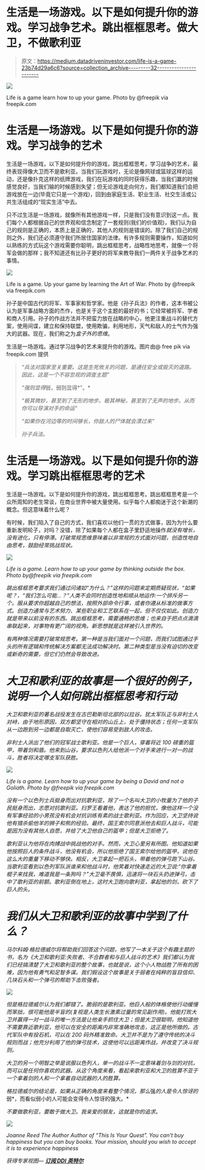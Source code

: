 # 生活是一场游戏。以下是如何提升你的游戏。学习战争艺术。跳出框框思考。做大卫，不做歌利亚

> 原文：<https://medium.datadriveninvestor.com/life-is-a-game-23b74d29a6c6?source=collection_archive---------32----------------------->

![](img/ebb7e1d6235cc8005459562d05a203ac.png)

Life is a game learn how to up your game. Photo by @freepik via freepik.com

# 生活是一场游戏。以下是如何提升你的游戏。学习战争的艺术

生活是一场游戏，以下是如何提升你的游戏，跳出框框思考，学习战争的艺术，最终表现得像大卫而不是歌利亚。当我们玩游戏时，无论是像网球或篮球这样的运动，还是像扑克这样的纸牌游戏，我们在玩游戏的同时获得乐趣，当我们赢的时候感觉良好，当我们输的时候感到失望；但无论游戏走向何方，我们都知道我们会把游戏放在一边(毕竟它只是一个游戏)，回到由家庭生活、职业生活、社交生活或公共生活组成的“现实生活”中去。

只不过生活是一场游戏，就像所有其他游戏一样，只是我们没有意识到这一点。我们每个人都根据自己的世界观和信念制定了一套规则(我们的价值观)，我们认为自己的规则是正确的，本质上是正确的，其他人的规则是错误的。除了我们自己的规则之外，我们还必须遵守我们所居住国家的法律。有许多规则需要操作，知道如何以熟练的方式玩这个游戏需要你聪明，跳出框框思考，战略性地思考，就像一个将军会做的那样；我不知道还有比孙子更好的将军来教导我们一两件关于战争艺术的事情。

![](img/33206c9e023d63db9ad2847304b7bfab.png)

Life is a game. Up your game by learning the Art of War. Photo by @freepik via freepik.com

孙子是中国古代的将军、军事家和哲学家。他是《孙子兵法》的作者，这本书被公认为是军事战略方面的杰作，也是关于这个主题的最好的书；它经常被将军、学者和商人引用。孙子的作战方法并不把蛮力放在战略的中心，他更注重战斗的替代方案，使用间谍，建立和保持联盟，使用欺骗，利用地形，天气和敌人的士气作为强大的武器。现在，我们称之为*盒子外的思维*。

生活是一场游戏。通过学习战争的艺术来提升你的游戏。图片由@ free pik via freepik.com 提供

> *“兵法对国家至关重要。这是生死攸关的问题，是通往安全或毁灭的道路。因此，这是一个不容忽视的调查主题"*
> 
> *“强则显得*弱，弱则显得*”。*
> 
> *“极其微妙，甚至到了无形的地步。极其神秘，甚至到了无声的地步。从而你可以导演对手的命运"*
> 
> *“如果你在河边等的时间够长，你敌人的尸体就会漂过来”*
> 
> *孙子兵法。*

# 生活是一场游戏。以下是如何提升你的游戏。学习跳出框框思考的艺术

生活是一场游戏。以下是如何提升你的游戏，跳出框框思考。跳出框框思考是一个众所周知的老生常谈，在商业世界中被大量使用。似乎每个人都痴迷于这个新潮的概念。但这意味着什么呢？

有时候，我们陷入了自己的方式，我们喜欢以他们一贯的方式做事，因为为什么要重新发明轮子，对吗？没错，除了如果每个人都在盒子里舒适地操作*就没有增长，没有进化，只有停滞。*打破常规思维*意味着以非常规的方式面对问题，创造性地自由思考，鼓励经常挑战现状。*

*![](img/4eb55196c1aded86e79cd5b935c84b60.png)*

*Life is a game. Learn how to up your game by thinking outside the box. Photo by@freepik via freepik.com*

*跳出框框思考要求我们通过问诸如“为什么？”这样的问题来定期质疑现状，“如果呢？，“我们怎么可能…？”人类不会同时创造性地和顺从地运作:一个排斥另一个。服从要求你超越自己的想法，按照外部命令行事，或者你遵从标准的做事方式。创造力通常与艺术努力、某些职业和工艺联系在一起，但不仅仅如此。创造力就是带来以前没有的东西。跳出框框思考，需要通畅的思维；也来自于把点点滴滴串联起来，对事物有更广阔的视角。新思想就是这样被引入世界的。*

*有两种情况需要打破常规思考。第一种是当我们面对一个问题，而我们试图通过手头的所有逻辑和传统解决方案都无法成功解决时。第二种类型是当没有迫切的改变或新奇的需要，但它们仍然会导致改进。*

# *大卫和歌利亚的故事是一个很好的例子，说明一个人如何跳出框框思考和行动*

*大卫和歌利亚的著名战役发生在古巴勒斯坦北部的以拉谷。犹太军队正与非利士人对峙，由于地形原因，双方都坚守在相对的山丘上，处于僵持状态；任何一支军队从一边跑到另一边都是自取灭亡，使他们容易受到敌人的攻击。*

*非利士人派出了他们的冠军战士歌利亚。他是一个巨人，穿着将近 100 磅重的盔甲，带着剑和盾。他来到山谷，要求以色列人给他派一个对手来进行一对一的战斗，胜者将决定哪支军队获胜。*

*![](img/d2b54155d5acb4c6ca5003f2e0a1fa6e.png)*

*Life is a game. Learn how to up your game by being a David and not a Goliath. Photo by @freepik via freepik.com*

*没有一个以色列士兵挺身而出对抗歌利亚，除了一个名叫大卫的小牧童为了他的子民挺身而出，志愿对抗歌利亚。扫罗王看着他，表达了他的担忧，像他这样一个没有军事经验的小男孩没有机会对抗训练有素的战士歌利亚。作为回应，大卫坚持说他有猎杀偷他羊的狮子和熊的经验。最终，国王索尔同意派他去和巨人战斗，可能是因为没有其他人自愿，并给了大卫他自己的盔甲；但是大卫拒绝了。*

*歌利亚认为他将在肉搏战中挑战他的对手。然而，大卫心里另有所图。他知道如果他按照巨人的条件战斗，他没有机会，所以他拒绝了国王索尔给他的盔甲，说他在这么大的重量下移动不够快。相反，大卫拿起一把石头，带着他的弹弓跑下山谷。当歌利亚看到以色列军队派谁来和他战斗时，他笑着对快速走近的大卫说:“你拿着棍子来找我，难道我是一条狗吗？”大卫毫不畏惧，迅速将一块石头扔进弹弓，击中了歌利亚的前额。歌利亚倒在地上，这时大卫跑向歌利亚，拿起他的剑，砍下了巨人的头。*

# *我们从大卫和歌利亚的故事中学到了什么？*

*马尔科姆·格拉德威尔将帮助我们回答这个问题，他写了一本关于这个有趣主题的书，名为《大卫和歌利亚:失败者、不合群者和与巨人战斗的艺术》我们都认为我们已经搞清楚了大卫和歌利亚的整个故事，也就是说，这个小人物战胜了所有的困难，因为他有勇气和足智多谋。我们假设这个故事是关于弱者在纯粹的盲目信仰、几块石头和一个弹弓的帮助下击败强者。*

*![](img/ff6d10c57c845ac7e2fe7c6df56701ef.png)*

*但是格拉德威尔认为我们都错了。脆弱的是歌利亚。他巨人般的体格使他行动缓慢而笨拙，很可能他是半盲的(复视是人类生长激素过量的常见副作用)。他能打败大卫并赢得一对一战斗的唯一方法是让他亲手抓住大卫；但是大卫很聪明，他知道他不需要靠近歌利亚，他可以在安全的距离内非常准确地攻击，这正是他所做的。古代军队中有投石机，可以在 200 码外精准致命。大卫并不是为了遵守传统的决斗规则而战；他充分利用了他的弹弓技术，这使他可以远距离作战，并改变了决斗规则。*

*大卫的另一个明智之举是说服以色列人，单一的战斗不一定意味着剑与剑的对抗，而可以是任何你喜欢的武器。从这个角度来看，看起来歌利亚和大卫的胜算不亚于一个拿着剑的人和一个拿着自动武器的人的胜算。*

*格拉德威尔的结论是，如果从正确的角度来看整个情况，那么*强*的人是令人惊讶的*弱*，而看似弱小的人可能会变得令人惊讶的强大。*

*不要做歌利亚，要敢于做大卫。我亲爱的朋友，这就是你的追求。*

*![](img/766428af8d0b52f1e4373b39f0dcf188.png)*

*Joanne Reed The Author
Author of “This Is Your Quest”. You can’t buy happiness but you can buy books. Your mission, should you wish to accept it is to experience happiness*

*获得专家视图— [**订阅 DDI 英特尔**](https://datadriveninvestor.com/ddi-intel)*